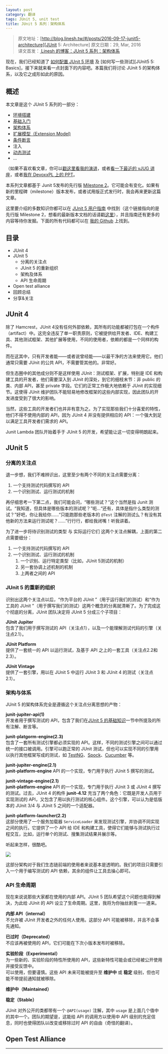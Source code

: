 ```yaml
---
layout: post
category: 翻译
tags: JUnit 5, unit test
title: JUnit 5 系列：架构体系
---
```


> 原文地址：[http://blog.linesh.tw/#/posts/2016-09-17-junit5-architecture][JUnit 5: Architecture]
> 原文日期：29, Mar, 2016  
> 译文首发：[ Linesh 的博客：JUnit 5 系列：架构体系][JUnit 5: Architecture]

现在，我们已经知道了 [如何配置 JUnit 5 环境][JUnit 5: Setup] 及 [如何写一些测试][JUnit5 5: Basics]，接下来就来看一点封面下的内容吧。本篇我们将讨论 JUnit 5 的架构体系，以及它之成形如此的原因。

## 概述

本文章是这个 JUnit 5 系列的一部分：

* [环境搭建][JUnit 5: Setup]
* [基础入门][JUnit 5: Basics]
* [架构体系][JUnit 5: Architecture]
* [扩展模型（Extension Model)][JUnit 5: Extension Model]
* [条件断言][JUnit 5: Conditions]
* 注入
* [动态测试][JUnit 5: Dynamic Tests]
* ...

（如果不喜欢看文章，你可以[戳这里看我的演讲](http://blog.codefx.org/past-talks/)，或者[看一下最近的 vJUG 讲座](https://www.youtube.com/watch?v=ct9sIsrnE9Y)，或者[我在 DevoxxPL 上的 PPT](https://www.youtube.com/watch?v=oG80XZUN1lQ)。

本系列文章都基于 Junit 5发布的先行版 [Milestone 2][User guide: M2]。它可能会有变化。如果有新的里程碑（milestone）版本发布，或者试用版正式发行时，我会再来更新这篇文章。

这里要介绍的多数知识你都可以在 [JUnit 5 用户指南][User guide: M2] 中找到（这个链接指向的是先行版 Milestone 2，想看的最新版本文档的话请戳[这里][User guide: Current]），并且指南还有更多的内容等待你发掘。下面的所有代码都可以在 [我的 Github](https://github.com/CodeFX-org/demo-junit-5) 上找到。

## 目录

* JUnit 4 
* JUnit 5
    * 分离的关注点
    * JUnit 5 的重新组织
    * 架构及体系
    * API 生命周期
* Open test alliance
* 回顾总结
* 分享&关注

## JUnit 4

除了 Hamcrest，JUnit 4没有任何外部依赖，其所有的功能都被打包在一个构件（artifact）中。这完全违反了单一职责原则，它被提供给开发者、IDE、构建工具、其他测试框架、其他扩展等使用，不同的使用者，依赖的都是一个同样的构件。

而在这其中，只有开发者能——或者说曾经能——以最干净的方法来使用它。他们通常只需要 JUnit 的公共 API，不需要管其他的。非常好。

但生态圈中的其他成分则不是这样使用 JUnit：测试框架、扩展，特别是 IDE 和构建工具的开发者，他们需要深入到 JUnit 的深处，到它的细枝末节：非 public 的类、内部 API，甚至 private 字段。它们的正常工作极大地依赖于 JUnit 的实现细节。这使得 JUnit 维护团队不能轻易地修改框架的这些内部实现，因此团队的开发进度受到了很大的影响。

当然，这些工具的开发者们也并非有意为之。为了实现那些我们十分喜爱的特性，他们不得不使用内部的 API，因为 JUnit 4 并没有提供相应的 API：一个强大到足以满足工具开发者们需求的 API。

Junit Lambda 团队开始着手于 JUnit 5 的开发，希望能让这一切变得明朗起来。

## JUnit 5

### 分离的关注点

退一步想，我们不难辨识出，这里至少有两个不同的关注点需要分离：

1. 一个支持测试代码撰写的 API
2. 一个识别测试、运行测试的机制

再仔细思考一下第二点，我们可能会问，“哪些测试？”这个当然是指 Junit 测试。“我知道，但具体是哪些版本的测试呢？”呃…“还有，具体是指什么类型的测试？”好吧，你让我给你……“只能跑那些老版本的 `@Test` 注解的测试么？有没有其他新的方法来运行测试呢？……”行行行，都给我闭嘴！听我讲着。

为了进一步将待识别测试的类型 与 实际运行它们 这两个关注点解耦，上面的第二点需要细分：

1. 一个支持测试代码撰写的 API
2. 一个识别测试、运行测试的机制
    1. 一个识别、运行特定类型（比如，JUnit 5测试的机制）
    2. 另一套协调上述机制的机制
    3. 上两者之间的 API

### JUnit 5 的重新的组织

识别出这两个关注点以后，“作为平台的 JUnit ”（用于运行我们的测试）和“作为工具的 JUnit ”（用于撰写我们的测试）这两个概念的分离就清晰了。为了完成这个彻底的分离，JUnit 团队决定将 JUnit 5 分成三个子项目：

**JUnit Jupiter**  
包含了我们用于撰写测试的 API（关注点1），以及一个能理解测试代码的引擎（关注点2.1）。

**JUnit Platform**  
提供了一套统一的 API 以运行测试，及基于 API 之上的一套工具（关注点2.2和2.3）。

**JUnit Vintage**  
 提供了一套引擎，用以在 JUnit 5 中运行 JUnit 3 和 JUnit 4 的测试（关注点2.1）。

### 架构与体系

JUnit 5 的架构体系完全是遵循这个关注点分离思想的产物：

**junit-jupiter-api(1)**  
开发者用于撰写测试的 API，包含了我们在[JUnit 5 的基础知识][JUnit 5: Basics]一节中所提及的所有注解、断言等。

**junit-platgorm-engine(2.3)**  
包含了一套所有测试引擎都必须实现的 API。这样，不同的测试引擎之间可以通过统一的接口被调用。引擎可以跑正常的 JUnit 测试，但也可以实现不同的引擎用以执行其他框架写成的测试，如 [TestNG]()、[Spock]()、[Cucumber]() 等。

**junit-jupiter-engine(2.1)**  
**junit-platform-engine** API 的一个实现，专门用于执行 JUnit 5 撰写的测试。

**junit-vintage-engine(2.1)**  
**junit-platform-engine** API 的一个实现，专门用于执行 JUnit 3 或 JUnit 4 撰写的测试。过去，JUnit 4 的构件 **junit-4.12** 充当了两个角色：它既是开发人员用于实现测试的 API，又包含了用以执行测试的核心组件。这个引擎，可以认为是低版本的 JUnit 3/4 与 JUnit 5 之间的一个适配器。

**junit-platform-launcher(2.2)**  
这部分使用了一个服务加载器 `ServiceLoader` 来发现测试引擎，并协调不同实现之间的执行。它提供了一个 API 给 IDE 和构建工具，使得它们能够与测试执行过程交互，比如，运行单个的测试、搜集测试结果并展示等。

听起来怎样，很酷吧。

![](http://7xqu8w.com1.z0.glb.clouddn.com/junit-5-architecture.png)

这部分架构对于我们生态链前端的使用者来说基本是透明的。我们的项目只需要引入一个用于编写测试的 API 依赖，其余的组件让工具去操心即可。

### API 生命周期

现在来说说那些大家都在使用的内部 API。JUnit 5 团队希望这个问题也能得到解决，为此给 JUnit 的 API 设立了生命周期。这里，我将为你抽丝剥茧一一道来。

**内部 API（internal）**  
不允许被 JUnit 开发者之外的任何人使用。这部分 API 可能被移除，并且不会事先通知。

**已过时（Deprecated）**  
不应该再被使用的 API，它们可能在下次小版本发布时被移除。

**实验阶段（Experimental）**  
为一些新的、实验阶段的特性所使用的 API，这些新特性可能会或已经被公开使用并接受反馈中。  
可以使用，但要谨慎。这些 API 未来可能被提升至 **维护中** 或 **稳定** 级别，但也可能不带提前通知就被移除。

**维护中（Maintained）**  


**稳定（Stable）**  


JUnit 对外公开的类都带有一个 `@API(usage)` 注解，其中 `usage` 是上面几个值中的其中一个。团队的期望是，这能给 API 的调用方以使用中 API 级别的充足信息，同时也使得团队以改变或移除过时 API 的自由（奇怪的翻译）。

## Open Test Alliance



---

[User guide: M2]: http://junit.org/junit5/docs/5.0.0-M2/user-guide/
[User guide: Current]: http://junit.org/junit5/docs/current/user-guide/
[JUnit 5: Setup]: http://blog.linesh.tw/#/posts/2016-09-17-junit5-setup
[JUnit 5: Basics]: http://blog.linesh.tw/#/posts/2016-09-17-junit5-basics
[JUnit 5: Architecture]: http://blog.linesh.tw/#/posts/2016-09-17-junit5-architecture
[JUnit 5: Extension Model]: http://blog.linesh.tw/#/posts/2016-09-17-junit5-extension-model
[JUnit 5: Conditions]: http://blog.linesh.tw/#/posts/2016-09-17-junit5-conditions
[JUnit 5: Injection]: http://blog.linesh.tw/#/posts/2016-09-17-junit5-injection
[JUnit 5: Dynamic Tests]: http://blog.linesh.tw/#/posts/2016-09-17-junit5-dynamic-tests
